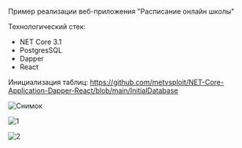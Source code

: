 Пример реализации веб-приложения "Расписание онлайн школы"

Технологический стек:
- NET Core 3.1
- PostgresSQL
- Dapper
- React

Инициализация таблиц: https://github.com/metvsploit/NET-Core-Application-Dapper-React/blob/main/InitialDatabase


![Снимок](https://user-images.githubusercontent.com/103570834/175770553-9391f131-eb0d-498b-826a-0925435fa2be.PNG)



![1](https://user-images.githubusercontent.com/103570834/175770651-31008eb0-0f73-4b6e-ad46-105e00111d03.PNG)

![2](https://user-images.githubusercontent.com/103570834/175770656-1a0b69db-c31c-4247-8be0-29b9646ce7db.PNG)


